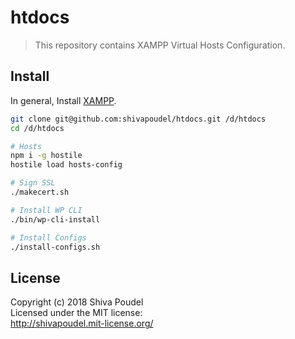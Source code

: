 htdocs
========================

> This repository contains XAMPP Virtual Hosts Configuration.

Install
-------

In general, Install [XAMPP](https://www.apachefriends.org/index.html).

```bash
git clone git@github.com:shivapoudel/htdocs.git /d/htdocs
cd /d/htdocs

# Hosts
npm i -g hostile
hostile load hosts-config

# Sign SSL
./makecert.sh

# Install WP CLI
./bin/wp-cli-install

# Install Configs
./install-configs.sh
```

License
-------

Copyright (c) 2018 Shiva Poudel  
Licensed under the MIT license:  
<http://shivapoudel.mit-license.org/>
